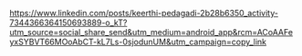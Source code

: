 https://www.linkedin.com/posts/keerthi-pedagadi-2b28b6350_activity-7344366364150693889-o_kT?utm_source=social_share_send&utm_medium=android_app&rcm=ACoAAFeyxSYBVT66MOoAbCT-kL7Ls-0sjodunUM&utm_campaign=copy_link
